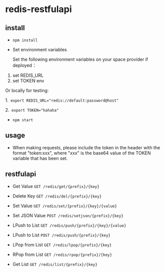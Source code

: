 # redis-restfulapi
## install
- `npm install`
- Set environment variables
  
  Set the following environment variables on your space provider if deployed：
  
1. set REDIS_URL 
2. set TOKEN env
  
  Or locally for testing:
  
1.`  export REDIS_URL="redis://default:password@host" `

2.` export TOKEN="hahaha"`

- `npm start`
## usage
- When making requests, please include the token in the header with the format "token:xxx", where "xxx" is the base64 value of the TOKEN variable that has been set.
  
## restfulapi
- Get Value
`GET /redis/get/{prefix}/{key}`

- Delete Key
`GET /redis/del/{prefix}/{key}`

- Set Value
`GET /redis/set/{prefix}/{key}/{value}`

- Set JSON Value
`POST /redis/setjson/{prefix}/{key}`

- LPush to List
`GET /redis/push/{prefix}/{key}/{value}`

- LPush to List
`POST /redis/push/{prefix}/{key}`

- LPop from List
`GET /redis/lpop/{prefix}/{key}`

- RPop from List
`GET /redis/rpop/{prefix}/{key}`

- Get List 
`GET /redis/list/{prefix}/{key}`
